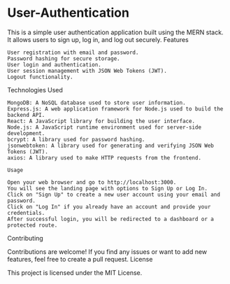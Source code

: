 # User-Authentication


This is a simple user authentication application built using the MERN stack. It allows users to sign up, log in, and log out securely.
Features

    User registration with email and password.
    Password hashing for secure storage.
    User login and authentication.
    User session management with JSON Web Tokens (JWT).
    Logout functionality.

Technologies Used

    MongoDB: A NoSQL database used to store user information.
    Express.js: A web application framework for Node.js used to build the backend API.
    React: A JavaScript library for building the user interface.
    Node.js: A JavaScript runtime environment used for server-side development.
    bcrypt: A library used for password hashing.
    jsonwebtoken: A library used for generating and verifying JSON Web Tokens (JWT).
    axios: A library used to make HTTP requests from the frontend.

    Usage

    Open your web browser and go to http://localhost:3000.
    You will see the landing page with options to Sign Up or Log In.
    Click on "Sign Up" to create a new user account using your email and password.
    Click on "Log In" if you already have an account and provide your credentials.
    After successful login, you will be redirected to a dashboard or a protected route.

Contributing

Contributions are welcome! If you find any issues or want to add new features, feel free to create a pull request.
License

This project is licensed under the MIT License.

